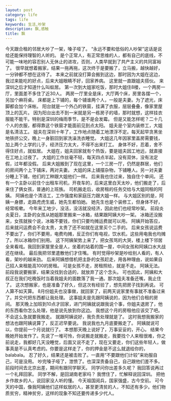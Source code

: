 ```yaml
---
layout: post
category: life
tags: life
keywords: 生活,吵架
description: 飘,感触
title: 飘
---
```


今天跟合租的邻居大吵了一架，嗓子哑了。
“永远不要和低俗的人吵架”这话是说给还能保持理智的人听的。
是个正常人，有正常思维的人，都有自己的底线，不可能一味地的容忍别人无休止的进攻，否则，人类早就到了共产主义的共同富裕了。
很早就想着搬家，结果一拖再拖，这次终于是要搬了，立马搬，越快越好，一分钟都不想在这待了。
本来之前就没打算会搬到这边，那时因为大姐在这边，我过来能吃的好点，后来大姐眼睛不好，回家养病。
这里就一直跟姐夫搭伙。
来深圳之后才知道什么叫蚁居。
第一次到大姐家吃饭，那时大姐住8楼，一个两房一厅，里面差不多住了近30人。
两房一厅里全是床，大厅两个床，房里各摆一个，另加个麻将桌。
床都是上下铺的，每个铺谁两个人，一般是夫妻。为了遮光，床脚都会加个床帐。
阳台就是一个外凸的铁窗，挂满了衣服，层层叠叠，像家里屋顶上的瓦片。
因为阳台出去不到一米就是另一栋房子的墙，那时就想，这样挂衣服能不能干。特别是深圳的梅雨季节，是不是会发霉。
但是又能怎样呢？二十几个人的衣服，都得靠这个铁窗才能面前见到点太阳。
姐夫是个室内装修工，大姐是名清洁工。
姐夫在深圳十年了，工作地点随着工地漂浮不定。每天起早贪黑坐地铁挤公交，晚上一身脏回到家洗澡洗衣睡觉。
大姐这几年因家里盖房需要钱，加上两个上学的儿子，经济压力太大，不得不出来打工。
身体不好，忍着，舍不得住好点，就蚁居。
大姐在，姐夫回家就有个热饭，要是姐夫因工地远，就直接在工地上过夜了。
大姐的工作丝毫不轻，每天四点半起，没有双休，没有法定假，过年都没假。
后来大姐搬到了现在这里，一个三房一厅，仍然是群居，他们的房间两个上下铺床，两对夫妻。
大姐的床上铺摆杂物，下铺睡人。另一对夫妻分睡上下铺，他们的工种跟大姐他们一样。
后来我也住过来，独自住个单间。
还有一个主卧以前住个出租车司机，开夜车的，后来这里白天太吵，他们搬走了，后来住了俩女孩，普通的上班族。
司机搬走后，收房租的任务交给与大姐同租的阿姨。
阿姨也是个清洁工，工作强度和家庭压力跟大姐一样。
与大姐区别的是，阿姨一身膘，走路虎虎生威，她先生都怕她。
她先生也是个装修工，但身体不好，经常咳嗽。
今年来工地少，没活，没活就没经济，因此他们也经常吵架。
前段炎炎夏日，主卧的女孩从她姐那里搬来一冰箱，结果跟阿姨大吵一架。
冰箱还没搬来，女孩就挨个说，冰箱不要钱，你们只要均摊运费就可以用。
阿姨开始答应，后来就问运费会不会太贵，太贵了还不如就在这里买个二手的。
后来女孩说运费不要出了，你们不要用，电费均摊，反正你们有电视，饮水机，这些用电我也均摊了。所以冰箱你们别用。
这下阿姨架势上来了，把女孩骂的大哭，楼上楼下邻居全来看戏。我回到家屋里全是人，坐着的站着的围一屋，中间女孩和阿姨口水大战还在继续。
最后我把邻里遣散他们才住嘴。
有时觉得吵架是吵给别人看的，有人看，架吵的越来劲。
后来阿姨想借机把主卧的女孩赶走，用各种理由，说如果自己招人来租能高100的房租。
可是女孩不走，房租照给，就是不走。
阿姨无法。
前段我说要搬家，结果没找到合适的，就放弃了这个念头。
可也因此，阿姨和大叔正在我们吃晚饭时当着我姐夫的面数落了我一通。那次姐夫准备还嘴，我止住了。
这次想搬家，也是准备了好久，但这次有经验了，想先把房子找到再说。
可人算不如天算。
8月份姐夫也没事做，就回家了，前两天说家里有事就不准备过来了。并交代把东西都让我处理。
这事姐夫是先跟阿姨说的，因为他们合租的房间。
那天晚上加班到10点才回家，进门阿姨就说跟我说个事，你姐夫退房了，他的东西看你怎么处理，他是说先放到你这边。
我想这个月的房租他应该交了吧。不会这么急就要我搬走。
就跟阿姨说好，我负责处理就是了。
这时我想我搬家的想法也跟阿姨说算了，反正迟早要说。
我说我也九月底要搬走了。
阿姨就说可以，你提前一个月说就行了。
本想那天晚上说好了，万事妥妥的，开心。
结果今晚她开始发作了。先说了一堆可怜，你说搬走就搬走，我要找个人来租很难，你之前说走，我都好几天没睡觉，后面又说不走了，现在又要走，你们这些年轻人，做事真是不认真考虑的。你要是这样走了，你的押金是不这么就退给你的，balabala。
忍了好久，结果还是被击败了。一直用“不要跟他们计较”来劝服自己，可是没用。
吵完嗓子哑了，泄愤了。也深深责备自己，自己跟他们差不多。
前段时间去北京出差，期间有跟同学聊天。
同学问你出差多久呢？
我回答说再过一个礼拜回家。
同学不解，是回湖南老家吗？
我愣住了，忙解释说回深圳。
把他乡作故乡的人，说回家没人听的懂。
今天祖国阅兵，国家强盛，古今空前。
可今天的中国，像我阿姨他们这样蚁居的人，甚至更清贫的人，不知还有多少。他们物质贫穷，精神贫穷，这样的现象不知还要传递多少代人。
